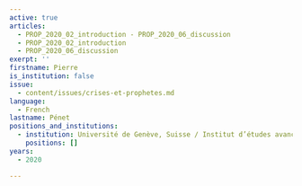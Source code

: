 ```yaml
---
active: true
articles:
  - PROP_2020_02_introduction - PROP_2020_06_discussion
  - PROP_2020_02_introduction
  - PROP_2020_06_discussion
exerpt: ''
firstname: Pierre
is_institution: false
issue:
  - content/issues/crises-et-prophetes.md
language:
  - French
lastname: Pénet
positions_and_institutions:
  - institution: Université de Genève, Suisse / Institut d’études avancées de Paris, France
    positions: []
years:
  - 2020

---
```

